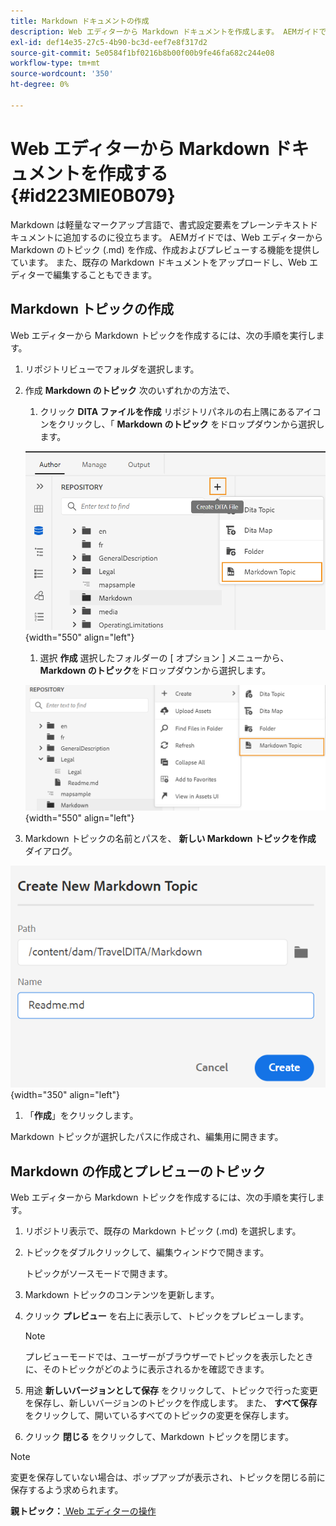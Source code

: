 ```yaml
---
title: Markdown ドキュメントの作成
description: Web エディターから Markdown ドキュメントを作成します。 AEMガイドで、Markdown トピックを作成、作成およびプレビューする方法について説明します。
exl-id: def14e35-27c5-4b90-bc3d-eef7e8f317d2
source-git-commit: 5e0584f1bf0216b8b00f00b9fe46fa682c244e08
workflow-type: tm+mt
source-wordcount: '350'
ht-degree: 0%

---
```


# Web エディターから Markdown ドキュメントを作成する {#id223MIE0B079}

Markdown は軽量なマークアップ言語で、書式設定要素をプレーンテキストドキュメントに追加するのに役立ちます。 AEMガイドでは、Web エディターから Markdown のトピック (.md) を作成、作成およびプレビューする機能を提供しています。 また、既存の Markdown ドキュメントをアップロードし、Web エディターで編集することもできます。

## Markdown トピックの作成

Web エディターから Markdown トピックを作成するには、次の手順を実行します。

1. リポジトリビューでフォルダを選択します。
1. 作成 **Markdown のトピック** 次のいずれかの方法で、
   1. クリック **DITA ファイルを作成** リポジトリパネルの右上隅にあるアイコンをクリックし、「 **Markdown のトピック** をドロップダウンから選択します。

   ![](images/create-markdown-dita-topic.png){width="550" align="left"}

   1. 選択 **作成** 選択したフォルダーの [ オプション ] メニューから、 **Markdown のトピック**&#x200B;をドロップダウンから選択します。

   ![](images/create-markdown-options-menu.png){width="550" align="left"}

1. Markdown トピックの名前とパスを、 **新しい Markdown トピックを作成** ダイアログ。

![](images/create-markdown-dialog.png){width="350" align="left"}

1. 「**作成**」をクリックします。

Markdown トピックが選択したパスに作成され、編集用に開きます。

## Markdown の作成とプレビューのトピック

Web エディターから Markdown トピックを作成するには、次の手順を実行します。

1. リポジトリ表示で、既存の Markdown トピック (.md) を選択します。
1. トピックをダブルクリックして、編集ウィンドウで開きます。

   トピックがソースモードで開きます。

1. Markdown トピックのコンテンツを更新します。
1. クリック **プレビュー** を右上に表示して、トピックをプレビューします。

   >[!NOTE]
   >
   > プレビューモードでは、ユーザーがブラウザーでトピックを表示したときに、そのトピックがどのように表示されるかを確認できます。

1. 用途 **新しいバージョンとして保存** をクリックして、トピックで行った変更を保存し、新しいバージョンのトピックを作成します。 また、 **すべて保存** をクリックして、開いているすべてのトピックの変更を保存します。

1. クリック **閉じる** をクリックして、Markdown トピックを閉じます。

>[!NOTE]
>
> 変更を保存していない場合は、ポップアップが表示され、トピックを閉じる前に保存するよう求められます。

**親トピック：**[ Web エディターの操作](web-editor.md)
